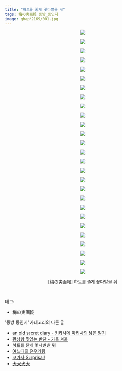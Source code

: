 ```yaml
---
title: "하트를 줄게 꽃다발을 줘"
tags: 梅の実画報 동방_동인지
image: ghap/2169/001.jpg
---
```

<div class="article">
<p style="text-align: center; clear: none; float: none;"><img src="{{ site.nasurl }}/ghap/2169/001.jpg"/></p>
<p style="text-align: center; clear: none; float: none;"><img src="{{ site.nasurl }}/ghap/2169/002.jpg"/></p>
<p style="text-align: center; clear: none; float: none;"><img src="{{ site.nasurl }}/ghap/2169/003.jpg"/></p>
<p style="text-align: center; clear: none; float: none;"><img src="{{ site.nasurl }}/ghap/2169/004.jpg"/></p>
<p style="text-align: center; clear: none; float: none;"><img src="{{ site.nasurl }}/ghap/2169/005.jpg"/></p>
<p style="text-align: center; clear: none; float: none;"><img src="{{ site.nasurl }}/ghap/2169/006.jpg"/></p>
<p style="text-align: center; clear: none; float: none;"><img src="{{ site.nasurl }}/ghap/2169/007.jpg"/></p>
<p style="text-align: center; clear: none; float: none;"><img src="{{ site.nasurl }}/ghap/2169/008.jpg"/></p>
<p style="text-align: center; clear: none; float: none;"><img src="{{ site.nasurl }}/ghap/2169/009.jpg"/></p>
<p style="text-align: center; clear: none; float: none;"><img src="{{ site.nasurl }}/ghap/2169/010.jpg"/></p>
<p style="text-align: center; clear: none; float: none;"><img src="{{ site.nasurl }}/ghap/2169/011.jpg"/></p>
<p style="text-align: center; clear: none; float: none;"><img src="{{ site.nasurl }}/ghap/2169/012.jpg"/></p>
<p style="text-align: center; clear: none; float: none;"><img src="{{ site.nasurl }}/ghap/2169/013.jpg"/></p>
<p style="text-align: center; clear: none; float: none;"><img src="{{ site.nasurl }}/ghap/2169/014.jpg"/></p>
<p style="text-align: center; clear: none; float: none;"><img src="{{ site.nasurl }}/ghap/2169/015.jpg"/></p>
<p style="text-align: center; clear: none; float: none;"><img src="{{ site.nasurl }}/ghap/2169/016.jpg"/></p>
<p style="text-align: center; clear: none; float: none;"><img src="{{ site.nasurl }}/ghap/2169/017.jpg"/></p>
<p style="text-align: center; clear: none; float: none;"><img src="{{ site.nasurl }}/ghap/2169/018.jpg"/></p>
<p style="text-align: center; clear: none; float: none;"><img src="{{ site.nasurl }}/ghap/2169/019.jpg"/></p>
<p style="text-align: center; clear: none; float: none;"><img src="{{ site.nasurl }}/ghap/2169/020.jpg"/></p>
<p style="text-align: center; clear: none; float: none;"><img src="{{ site.nasurl }}/ghap/2169/021.jpg"/></p>
<p style="text-align: center; clear: none; float: none;"><img src="{{ site.nasurl }}/ghap/2169/022.jpg"/></p>
<p style="text-align: center; clear: none; float: none;"><img src="{{ site.nasurl }}/ghap/2169/023.jpg"/></p>
<p style="text-align: center; clear: none; float: none;"><img src="{{ site.nasurl }}/ghap/2169/024.jpg"/></p>
<p style="text-align: center; clear: none; float: none;"><img src="{{ site.nasurl }}/ghap/2169/025.jpg"/></p>
<p style="text-align: center; clear: none; float: none;"><img src="{{ site.nasurl }}/ghap/2169/026.jpg"/></p>
<p style="text-align: center; clear: none; float: none;"><img src="{{ site.nasurl }}/ghap/2169/027.jpg"/></p>
<p style="text-align: center; clear: none; float: none;">[梅の実画報] 하트를 줄게 꽃다발을 줘</p>
<p><br/></p>
</div><div class="tagTrail">
<p>태그: </p>
<ul>
<li>梅の実画報</li>
</ul>
</div><div class="another">
<p>'동방 동인지' 카테고리의 다른 글</p>
<ul>
<li><a href="/2016-09-16-ghap_2172">an old secret diary - 키리사메 마리사의 낡은 일기</a></li>
<li><a href="/2016-09-14-ghap_2170">환상향 맛있는 반찬 - 가을 겨울</a></li>
<li><a href="/2016-09-14-ghap_2169">하트를 줄게 꽃다발을 줘</a></li>
<li><a href="/2016-09-14-ghap_2168">여느때의 유우카링</a></li>
<li><a href="/2016-09-14-ghap_2167">코가사 Surprisal!</a></li>
<li><a href="/2016-09-14-ghap_2166">犬犬犬犬</a></li>
</ul>
</div><div class="cb_module cb_fluid">
<div class="cb_wrt cb_profile">
</div><!-- commentList close -->
</div>